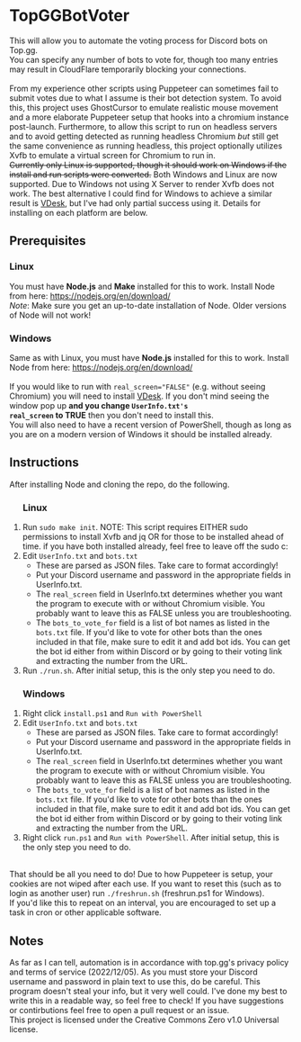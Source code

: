 # TopGGBotVoter
This will allow you to automate the voting process for Discord bots on Top.gg.<br>
You can specify any number of bots to vote for, though too many entries may result in CloudFlare temporarily blocking your connections.<br><br>
From my experience other scripts using Puppeteer can sometimes fail to submit votes due to what I assume is their bot detection system. To avoid this, this project uses GhostCursor to emulate realistic mouse movement and a more elaborate Puppeteer setup that hooks into a chromium instance post-launch. Furthermore, to allow this script to run on headless servers and to avoid getting detected as running headless Chromium <i>but</i> still get the same convenience as running headless, this project optionally utilizes Xvfb to emulate a virtual screen for Chromium to run in.<br>
<s>Currently only Linux is supported, though it should work on Windows if the install and run scripts were converted.</s> Both Windows and Linux are now supported. Due to Windows not using X Server to render Xvfb does not work. The best alternative I could find for Windows to achieve a similar result is <a href="https://github.com/eksime/VDesk">VDesk</a>, but I've had only partial success using it. Details for installing on each platform are below.<br>


## Prerequisites
### Linux
You must have <b>Node.js</b> and <b>Make</b> installed for this to work. 
Install Node from here:
https://nodejs.org/en/download/ <br>
*Note*: Make sure you get an up-to-date installation of Node. Older versions of Node will not work!
<br>
### Windows
Same as with Linux, you must have <b>Node.js</b> installed for this to work. 
Install Node from here:
https://nodejs.org/en/download/ <br><br>
If you would like to run with <code>real_screen="FALSE"</code> (e.g. without seeing Chromium) you will need to install <a href="https://github.com/eksime/VDesk">VDesk</a>. If you don't mind seeing the window pop up <b>and you change <code>UserInfo.txt's real_screen</code> to TRUE</b> then you don't need to install this. <br>
You will also need to have a recent version of PowerShell, though as long as you are on a modern version of Windows it should be installed already.

## Instructions
After installing Node and cloning the repo, do the following.
<ol><h3>Linux</h3>
<li>Run <code>sudo make init</code>. NOTE: This script requires EITHER sudo permissions to install Xvfb and jq OR for those to be installed ahead of time. if you have both installed already, feel free to leave off the sudo c:</li>
<li>Edit <code>UserInfo.txt</code> and <code>bots.txt</code>
  <ul>
    <li>These are parsed as JSON files. Take care to format accordingly!</li>
    <li>Put your Discord username and password in the appropriate fields in UserInfo.txt.</li>
    <li>The <code>real_screen</code> field in UserInfo.txt determines whether you want the program to execute with or without Chromium visible. You probably want to leave this as FALSE unless you are troubleshooting.</li>
    <li>The <code>bots_to_vote_for</code> field is a list of bot names as listed in the <code>bots.txt</code> file. If you'd like to vote for other bots than the ones included in that file, make sure to edit it and add bot ids. You can get the bot id either from within Discord or by going to their voting link and extracting the number from the URL.</li>
  </ul>
</li>
<li>Run <code>./run.sh</code>. After initial setup, this is the only step you need to do.</li>
</ol>

<ol><h3>Windows</h3>
<li>Right click <code>install.ps1</code> and <code>Run with PowerShell</code>
<li>Edit <code>UserInfo.txt</code> and <code>bots.txt</code>
  <ul>
    <li>These are parsed as JSON files. Take care to format accordingly!</li>
    <li>Put your Discord username and password in the appropriate fields in UserInfo.txt.</li>
    <li>The <code>real_screen</code> field in UserInfo.txt determines whether you want the program to execute with or without Chromium visible. You probably want to leave this as FALSE unless you are troubleshooting.</li>
    <li>The <code>bots_to_vote_for</code> field is a list of bot names as listed in the <code>bots.txt</code> file. If you'd like to vote for other bots than the ones included in that file, make sure to edit it and add bot ids. You can get the bot id either from within Discord or by going to their voting link and extracting the number from the URL.</li>
  </ul>
</li>
<li>Right click <code>run.ps1</code> and <code>Run with PowerShell</code>. After initial setup, this is the only step you need to do.</li>
</ol>

<br>
That should be all you need to do! Due to how Puppeteer is setup, your cookies are not wiped after each use. If you want to reset this (such as to login as another user) run <code>./freshrun.sh</code> (freshrun.ps1 for Windows).<br>
If you'd like this to repeat on an interval, you are encouraged to set up a task in cron or other applicable software.

## Notes
As far as I can tell, automation is in accordance with top.gg's privacy policy and terms of service (2022/12/05). As you must store your Discord username and password in plain text to use this, do be careful. This program doesn't steal your info, but it very well could. I've done my best to write this in a readable way, so feel free to check! If you have suggestions or contirbutions feel free to open a pull request or an issue.<br>
This project is licensed under the Creative Commons Zero v1.0 Universal license.
